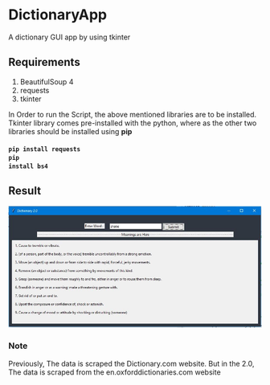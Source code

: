 # DictionaryApp
A dictionary GUI app by using tkinter

## Requirements
1.  BeautifulSoup 4
2.  requests
3.  tkinter

In Order to run the Script, the above mentioned libraries are to be installed.<br>
Tkinter library comes pre-installed with the python, where as the other two libraries should be installed using <b>pip</b><br><br>
<b>
<code>pip install requests</code><br>
<code>pip install bs4</code></b>

## Result
<img src="./dictUI.JPG">

### Note
Previously, The data is scraped the Dictionary.com website.
But in the 2.0, The data is scraped from the en.oxforddictionaries.com website
